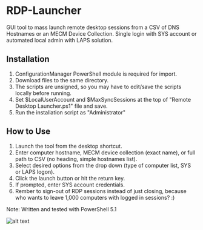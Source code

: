 # RDP-Launcher
GUI tool to mass launch remote desktop sessions from a CSV of DNS Hostnames or an MECM Device Collection. Single login with SYS account or automated local admin with LAPS solution.

## Installation
1. ConfigurationManager PowerShell module is required for import.
2. Download files to the same directory.
3. The scripts are unsigned, so you may have to edit/save the scripts locally before running.
4. Set $LocalUserAccount and $MaxSyncSessions at the top of "Remote Desktop Launcher.ps1" file  and save.
4. Run the installation script as "Administrator"

## How to Use
1. Launch the tool from the desktop shortcut.
2. Enter computer hostname, MECM device collection (exact name), or full path to CSV (no heading, simple hostnames list).
3. Select desired options from the drop down (type of computer list, SYS or LAPS logon).
4. Click the launch button or hit the return key.
5. If prompted, enter SYS account credentials.
6. Rember to sign-out of RDP sessions instead of just closing, because who wants to leave 1,000 computers with logged in sessions? :)

Note: Written and tested with PowerShell 5.1

![alt text](https://github.com/[username]/[reponame]/blob/[branch]/RDP-Launcher-Screenshot.png)
